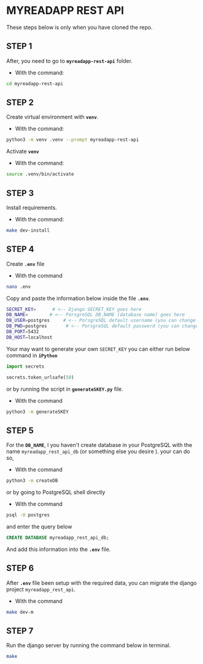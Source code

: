 # MYREADAPP REST API

These steps below is only when you have cloned the repo.

## **STEP 1**

After, you need to go to  **`myreadapp-rest-api`** folder.

- With the command:

```bash
cd myreadapp-rest-api
```

## **STEP 2**

Create virtual environment with **`venv`**.

- With the command:
```bash
python3 -m venv .venv --prompt myreadapp-rest-api
```

Activate **`venv`**

- With the command:

```bash
source .venv/bin/activate
```

## **STEP 3**

Install requirements.

- With the command:

```bash
make dev-install
```


## **STEP 4**

Create **`.env`** file

- With the command

```bash
nano .env
```
Copy and paste the information below inside the file **`.env`**.

```bash
SECRET_KEY=      # <-- Django SECRET_KEY goes here
DB_NAME=        # <-- PorsgreSQL DB_NAME (database name) goes here
DB_USER=postgres     # <-- PorsgreSQL default username (you can change it however you want) 
DB_PWD=postgres       # <-- PorsgreSQL default password (you can change it however you want) 
DB_PORT=5432
DB_HOST=localhost
```
Your may  want to generate your own `SECRET_KEY` you can either run below command in **`iPython`**

```py
import secrets

secrets.token_urlsafe(50)
```

or by running the script in **`generateSKEY.py`** file.

- With the command 

```bash
python3 -m generateSKEY
```

## **STEP 5**

For the **`DB_NAME`**, I you haven't create database in your PostgreSQL with the name `myreadapp_rest_api_db` (or something else you desire ).
your can do so,

- With the command

```bash
python3 -m createDB
```

or by going to PostgreSQL shell directly

- With the command

```bash
psql -U postgres
```

 and enter the query below

```sql
CREATE DATABASE myreadapp_rest_api_db;
```

And add this information into the **`.env`** file.

## **STEP 6**

After **`.env`** file been setup with the required data, you can migrate the django  project `myreadapp_rest_api`.

- With the command

```bash
make dev-m
```

## **STEP 7**

Run the django server by running the command below in terminal.

```bash
make
```
